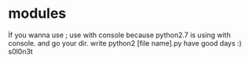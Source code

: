 # modules

  İf you wanna use ;
    use with console because python2.7 is using with console.
  and go your dir. 
  write python2 [file name].py
have good days :)
                      s0l0n3t
